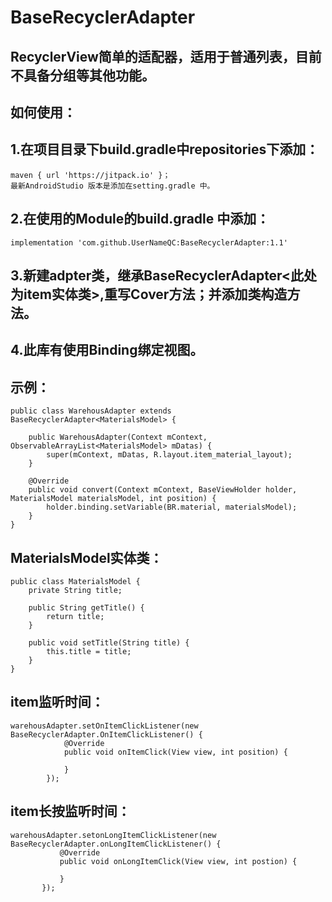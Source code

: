 # BaseRecyclerAdapter 
## RecyclerView简单的适配器，适用于普通列表，目前不具备分组等其他功能。
## 如何使用：
## 1.在项目目录下build.gradle中repositories下添加：
    maven { url 'https://jitpack.io' }；
    最新AndroidStudio 版本是添加在setting.gradle 中。
## 2.在使用的Module的build.gradle 中添加：
    implementation 'com.github.UserNameQC:BaseRecyclerAdapter:1.1'
## 3.新建adpter类，继承BaseRecyclerAdapter<此处为item实体类>,重写Cover方法；并添加类构造方法。
## 4.此库有使用Binding绑定视图。
## 示例：


    public class WarehousAdapter extends BaseRecyclerAdapter<MaterialsModel> {

        public WarehousAdapter(Context mContext, ObservableArrayList<MaterialsModel> mDatas) {
            super(mContext, mDatas, R.layout.item_material_layout);
        }

        @Override
        public void convert(Context mContext, BaseViewHolder holder, MaterialsModel materialsModel, int position) {
            holder.binding.setVariable(BR.material, materialsModel);
        }
    }

## MaterialsModel实体类：

    public class MaterialsModel {
        private String title;

        public String getTitle() {
            return title;
        }

        public void setTitle(String title) {
            this.title = title;
        }
    }
## item监听时间：

    warehousAdapter.setOnItemClickListener(new BaseRecyclerAdapter.OnItemClickListener() {
                @Override
                public void onItemClick(View view, int position) {

                }
            });
## item长按监听时间：

    warehousAdapter.setonLongItemClickListener(new BaseRecyclerAdapter.onLongItemClickListener() {
               @Override
               public void onLongItemClick(View view, int postion) {

               }
           });

